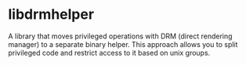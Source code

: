# libdrmhelper

A library that moves privileged operations with DRM (direct rendering manager)
to a separate binary helper. This approach allows you to split privileged code
and restrict access to it based on unix groups.

